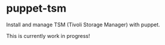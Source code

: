 puppet-tsm
==========

Install and manage TSM (Tivoli Storage Manager) with puppet. 

This is currently work in progress!
